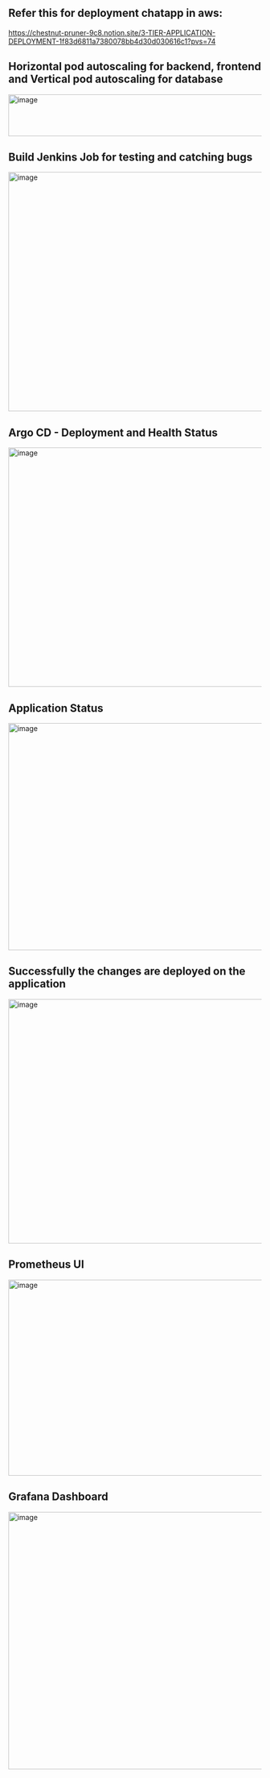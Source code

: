 ## Refer this for deployment chatapp in aws:
https://chestnut-pruner-9c8.notion.site/3-TIER-APPLICATION-DEPLOYMENT-1f83d6811a7380078bb4d30d030616c1?pvs=74

## Horizontal pod autoscaling for backend, frontend and Vertical pod autoscaling for database
<img width="541" height="83" alt="image" src="https://github.com/user-attachments/assets/fe4e2fa0-058f-420a-a4ec-a76e5e0f3471" />

## Build Jenkins Job for testing and catching bugs
<img width="959" height="475" alt="image" src="https://github.com/user-attachments/assets/7ab2e18f-b9b1-4d11-84e2-e24daecca199" />

## Argo CD - Deployment and Health Status
<img width="959" height="475" alt="image" src="https://github.com/user-attachments/assets/685f5e69-c4d6-4039-8cc7-739e8be750df" />

## Application Status
<img width="959" height="451" alt="image" src="https://github.com/user-attachments/assets/efd1925f-6723-4128-8bb1-7186bc370fd8" />

## Successfully the changes are deployed on the application
<img width="959" height="485" alt="image" src="https://github.com/user-attachments/assets/236575e8-d424-47f7-814c-7ddcc43b110e" />

## Prometheus UI
<img width="959" height="389" alt="image" src="https://github.com/user-attachments/assets/a2ad9f32-196f-4b02-bcb3-f3adf929cb2c" />

## Grafana Dashboard
<img width="959" height="511" alt="image" src="https://github.com/user-attachments/assets/64a13627-e65b-48c4-ae42-56c7858eeb3d" />
